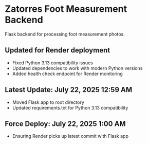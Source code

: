 # Zatorres Foot Measurement Backend

Flask backend for processing foot measurement photos.

## Updated for Render deployment
- Fixed Python 3.13 compatibility issues
- Updated dependencies to work with modern Python versions
- Added health check endpoint for Render monitoring

## Latest Update: July 22, 2025 12:59 AM
- Moved Flask app to root directory
- Updated requirements.txt for Python 3.13 compatibility

## Force Deploy: July 22, 2025 1:00 AM
- Ensuring Render picks up latest commit with Flask app 